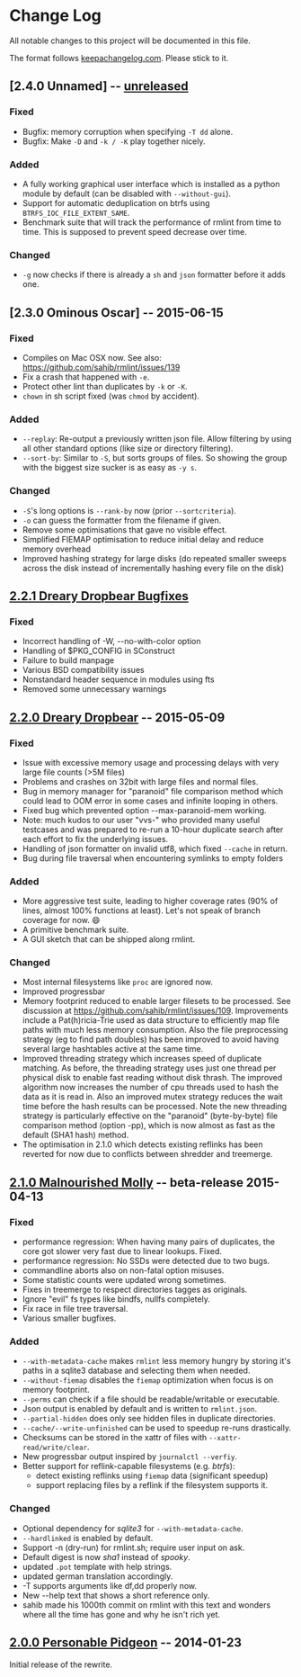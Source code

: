# Change Log

All notable changes to this project will be documented in this file.

The format follows [keepachangelog.com]. Please stick to it.

## [2.4.0 Unnamed] -- [unreleased]

### Fixed

- Bugfix: memory corruption when specifying ``-T dd`` alone.
- Bugfix: Make ``-D`` and ``-k / -K`` play together nicely.

### Added

- A fully working graphical user interface which is installed as a python module
  by default (can be disabled with ``--without-gui``).
- Support for automatic deduplication on btrfs using
  ``BTRFS_IOC_FILE_EXTENT_SAME``.
- Benchmark suite that will track the performance of rmlint from time to time.
  This is supposed to prevent speed decrease over time.

### Changed

- ``-g`` now checks if there is already a ``sh`` and ``json`` formatter before
  it adds one.

## [2.3.0 Ominous Oscar] -- 2015-06-15

### Fixed

- Compiles on Mac OSX now. See also: https://github.com/sahib/rmlint/issues/139
- Fix a crash that happened with ``-e``.
- Protect other lint than duplicates by ``-k`` or ``-K``.
- ``chown`` in sh script fixed (was ``chmod`` by accident).

### Added

- ``--replay``: Re-output a previously written json file. Allow filtering 
  by using all other standard options (like size or directory filtering).
- ``--sort-by``: Similar to ``-S``, but sorts groups of files. So showing
  the group with the biggest size sucker is as easy as ``-y s``.

### Changed

- ``-S``'s long options is ``--rank-by`` now (prior ``--sortcriteria``).
- ``-o`` can guess the formatter from the filename if given.
- Remove some optimisations that gave no visible effect.
- Simplified FIEMAP optimisation to reduce initial delay and reduce memory overhead
- Improved hashing strategy for large disks (do repeated smaller sweeps across
  the disk instead of incrementally hashing every file on the disk)

## [2.2.1 Dreary Dropbear Bugfixes]

### Fixed

- Incorrect handling of -W, --no-with-color option
- Handling of $PKG_CONFIG in SConstruct
- Failure to build manpage
- Various BSD compatibility issues
- Nonstandard header sequence in modules using fts
- Removed some unnecessary warnings


## [2.2.0 Dreary Dropbear] -- 2015-05-09

### Fixed

- Issue with excessive memory usage and processing delays with
  very large file counts (>5M files)
- Problems and crashes on 32bit with large files and normal files.
- Bug in memory manager for "paranoid" file comparison method which
  could lead to OOM error in some cases and infinite looping in others.
- Fixed bug which prevented option --max-paranoid-mem working.
- Note: much kudos to our user "vvs-" who provided many useful testcases
  and was prepared to re-run a 10-hour duplicate search after each effort
  to fix the underlying issues.
- Handling of json formatter on invalid utf8, which fixed ``--cache`` in return.
- Bug during file traversal when encountering symlinks to empty folders

### Added

- More aggressive test suite, leading to higher coverage rates (90% of lines,
  almost 100% functions at least). Let's not speak of branch coverage for now. 😄
- A primitive benchmark suite.
- A GUI sketch that can be shipped along rmlint.

### Changed

- Most internal filesystems like `proc` are ignored now.
- Improved progressbar
- Memory footprint reduced to enable larger filesets to be processed. See
  discussion at https://github.com/sahib/rmlint/issues/109.  Improvements
  include a Pat(h)ricia-Trie used as data structure to efficiently map
  file paths with much less memory consumption.  Also the file preprocessing
  strategy (eg to find path doubles) has been improved to avoid having
  several large hashtables active at the same time.
- Improved threading strategy which increases speed of duplicate
  matching.  As before, the threading strategy uses just one thread per
  physical disk to enable fast reading without disk thrash.  The improved
  algorithm now increases the number of cpu threads used to hash the data
  as it is read in.  Also an improved mutex strategy reduces the wait time
  before the hash results can be processed.
  Note the new threading strategy is particularly effective on the
  "paranoid" (byte-by-byte) file comparison method (option -pp), which is
  now almost as fast as the default (SHA1 hash) method.
- The optimisation in 2.1.0 which detects existing reflinks has been
  reverted for now due to conflicts between shredder and treemerge.


## [2.1.0 Malnourished Molly] -- beta-release 2015-04-13

### Fixed

- performance regression: When having many pairs of duplicates,
  the core got slower very fast due to linear lookups. Fixed.
- performance regression: No SSDs were detected due to two bugs.
- commandline aborts also on non-fatal option misuses.
- Some statistic counts were updated wrong sometimes.
- Fixes in treemerge to respect directories tagges as originals.
- Ignore "evil" fs types like bindfs, nullfs completely.
- Fix race in file tree traversal.
- Various smaller bugfixes.

### Added

- ``--with-metadata-cache`` makes ``rmlint`` less memory hungry by storing
  it's paths in a sqlite3 database and selecting them when needed.
- ``--without-fiemap`` disables the ``fiemap`` optimization when focus is on
  memory footprint.
- ``--perms`` can check if a file should be readable/writable or executable.
- Json output is enabled by default and is written to ``rmlint.json``.
- ``--partial-hidden`` does only see hidden files in duplicate directories.
- ``--cache/--write-unfinished`` can be used to speedup re-runs drastically.
- Checksums can be stored in the xattr of files with ``--xattr-read/write/clear``.
- New progressbar output inspired by ``journalctl --verfiy``.
- Better support for reflink-capable filesystems (e.g. *btrfs*):
  - detect existing reflinks using ``fiemap`` data (significant speedup)
  - support replacing files by a reflink if the filesystem supports it.

### Changed

- Optional dependency for *sqlite3* for ``--with-metadata-cache``.
- ``--hardlinked`` is enabled by default.
- Support -n (dry-run) for rmlint.sh; require user input on ask.
- Default digest is now *sha1* instead of *spooky*.
- updated ``.pot`` template with help strings.
- updated german translation accordingly.
- -T supports arguments like df,dd properly now.
- New --help text that shows a short reference only.
- sahib made his 1000th commit on rmlint with this text
  and wonders where all the time has gone and why he isn't rich yet.

## [2.0.0 Personable Pidgeon] -- 2014-01-23

Initial release of the rewrite.

[unreleased]: https://github.com/sahib/rmlint/compare/master...develop
[2.2.1 Dreary Dropbear Bugfixes]: https://github.com/sahib/rmlint/compare/master...develop
[2.2.0 Dreary Dropbear]: https://github.com/sahib/rmlint/releases/tag/v2.2.0
[2.1.0 Malnourished Molly]: https://github.com/sahib/rmlint/releases/tag/v2.1.0
[2.0.0 Personable Pidgeon]: https://github.com/sahib/rmlint/releases/tag/v2.0.0
[keepachangelog.com]: http://keepachangelog.com/
